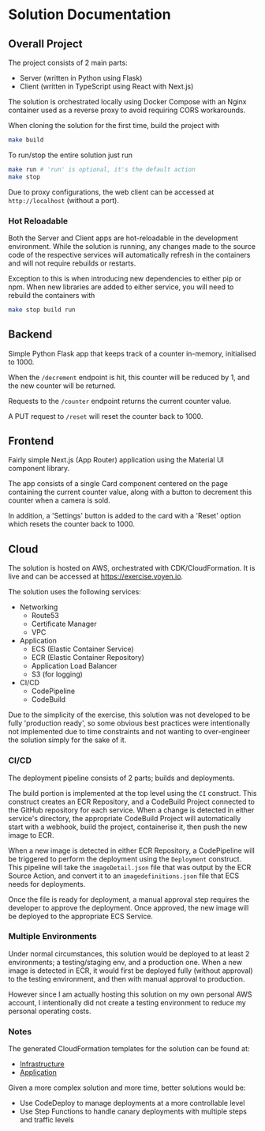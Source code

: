 # Solution Documentation

## Overall Project

The project consists of 2 main parts:

-   Server (written in Python using Flask)
-   Client (written in TypeScript using React with Next.js)

The solution is orchestrated locally using Docker Compose with an Nginx container used as a reverse proxy to avoid requiring CORS workarounds.

When cloning the solution for the first time, build the project with

```sh
make build
```

To run/stop the entire solution just run

```sh
make run # 'run' is optional, it's the default action
make stop
```

Due to proxy configurations, the web client can be accessed at `http://localhost` (without a port).

### Hot Reloadable

Both the Server and Client apps are hot-reloadable in the development environment.
While the solution is running, any changes made to the source code of the respective services will automatically refresh in the containers and will not require rebuilds or restarts.

Exception to this is when introducing new dependencies to either pip or npm. When new libraries are added to either service, you will need to rebuild the containers with

```sh
make stop build run
```

## Backend

Simple Python Flask app that keeps track of a counter in-memory, initialised to 1000.

When the `/decrement` endpoint is hit, this counter will be reduced by 1, and the new counter will be returned.

Requests to the `/counter` endpoint returns the current counter value.

A PUT request to `/reset` will reset the counter back to 1000.

## Frontend

Fairly simple Next.js (App Router) application using the Material UI component library.

The app consists of a single Card component centered on the page containing the current counter value, along with a button to decrement this counter when a camera is sold.

In addition, a 'Settings' button is added to the card with a 'Reset' option which resets the counter back to 1000.

## Cloud

The solution is hosted on AWS, orchestrated with CDK/CloudFormation.
It is live and can be accessed at https://exercise.voyen.io.

The solution uses the following services:

-   Networking
    -   Route53
    -   Certificate Manager
    -   VPC
-   Application
    -   ECS (Elastic Container Service)
    -   ECR (Elastic Container Repository)
    -   Application Load Balancer
    -   S3 (for logging)
-   CI/CD
    -   CodePipeline
    -   CodeBuild

Due to the simplicity of the exercise, this solution was not developed to be fully 'production ready', so some obvious best practices were intentionally not implemented due to time constraints and not wanting to over-engineer the solution simply for the sake of it.

### CI/CD

The deployment pipeline consists of 2 parts; builds and deployments.

The build portion is implemented at the top level using the `CI` construct. This construct creates an ECR Repository, and a CodeBuild Project connected to the GitHub repository for each service.
When a change is detected in either service's directory, the appropriate CodeBuild Project will automatically start with a webhook, build the project, containerise it, then push the new image to ECR.

When a new image is detected in either ECR Repository, a CodePipeline will be triggered to perform the deployment using the `Deployment` construct.
This pipeline will take the `imageDetail.json` file that was output by the ECR Source Action, and convert it to an `imagedefinitions.json` file that ECS needs for deployments.

Once the file is ready for deployment, a manual approval step requires the developer to approve the deployment. Once approved, the new image will be deployed to the appropriate ECS Service.

### Multiple Environments

Under normal circumstances, this solution would be deployed to at least 2 environments; a testing/staging env, and a production one.
When a new image is detected in ECR, it would first be deployed fully (without approval) to the testing environment, and then with manual approval to production.

However since I am actually hosting this solution on my own personal AWS account, I intentionally did not create a testing environment to reduce my personal operating costs.

### Notes

The generated CloudFormation templates for the solution can be found at:
- [Infrastructure](./CloudFormation-infra.json)
- [Application](./CloudFormation-application.json)

Given a more complex solution and more time, better solutions would be:
- Use CodeDeploy to manage deployments at a more controllable level
- Use Step Functions to handle canary deployments with multiple steps and traffic levels


